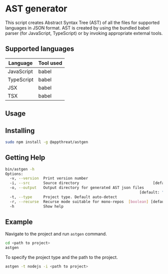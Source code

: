 # AST generator

This script creates Abstract Syntax Tree (AST) of all the files for supported languages in JSON format. AST is created by using the bundled babel parser (for JavaScript, TypeScript) or by invoking appropriate external tools.

## Supported languages

| Language   | Tool used |
| ---------- | --------- |
| JavaScript | babel     |
| TypeScript | babel     |
| JSX        | babel     |
| TSX        | babel     |

## Usage

## Installing

```bash
sudo npm install -g @appthreat/astgen
```

## Getting Help

```bash
bin/astgen -h
Options:
  -v, --version  Print version number                                  [boolean]
  -i, --src      Source directory                                 [default: "."]
  -o, --output   Output directory for generated AST json files
                                                            [default: "ast_out"]
  -t, --type     Project type. Default auto-detect
  -r, --recurse  Recurse mode suitable for mono-repos  [boolean] [default: true]
  -h             Show help                                             [boolean]
```

## Example

Navigate to the project and run `astgen` command.

```bash
cd <path to project>
astgen
```

To specify the project type and the path to the project.

```bash
astgen -t nodejs -i <path to project>
```
